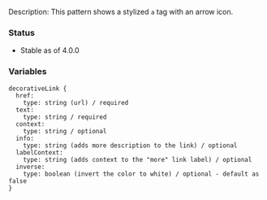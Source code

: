 Description: This pattern shows a stylized `a` tag with an arrow icon.

### Status
* Stable as of 4.0.0

### Variables
~~~
decorativeLink {
  href:
    type: string (url) / required
  text:
    type: string / required
  context: 
    type: string / optional
  info: 
    type: string (adds more description to the link) / optional
  labelContext:
    type: string (adds context to the "more" link label) / optional
  inverse:
    type: boolean (invert the color to white) / optional - default as false
}
~~~
